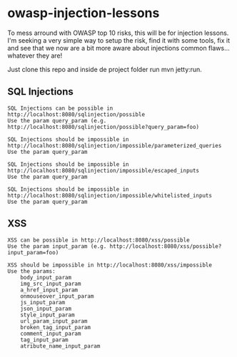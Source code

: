 # owasp-injection-lessons
To mess arround with OWASP top 10 risks, this will be for injection lessons. I'm seeking a very simple way to setup the risk, find it with some tools, fix it and see that we now are a bit more aware about injections common flaws... whatever they are!

Just clone this repo and inside de project folder run mvn jetty:run.

## SQL Injections

	SQL Injections can be possible in http://localhost:8080/sqlinjection/possible
	Use the param query_param (e.g. http://localhost:8080/sqlinjection/possible?query_param=foo)
	
	SQL Injections should be impossible in http://localhost:8080/sqlinjection/impossible/parameterized_queries
	Use the param query_param

	SQL Injections should be impossible in http://localhost:8080/sqlinjection/impossible/escaped_inputs
	Use the param query_param

	SQL Injections should be impossible in http://localhost:8080/sqlinjection/impossible/whitelisted_inputs
	Use the param query_param
	
## XSS

	XSS can be possible in http://localhost:8080/xss/possible
	Use the param input_param (e.g. http://localhost:8080/xss/possible?input_param=foo)
	
	XSS should be impossible in http://localhost:8080/xss/impossible
	Use the params:
		body_input_param
		img_src_input_param
		a_href_input_param
		onmouseover_input_param
		js_input_param
		json_input_param
		style_input_param
		url_param_input_param
		broken_tag_input_param
		comment_input_param
		tag_input_param
		atribute_name_input_param
		